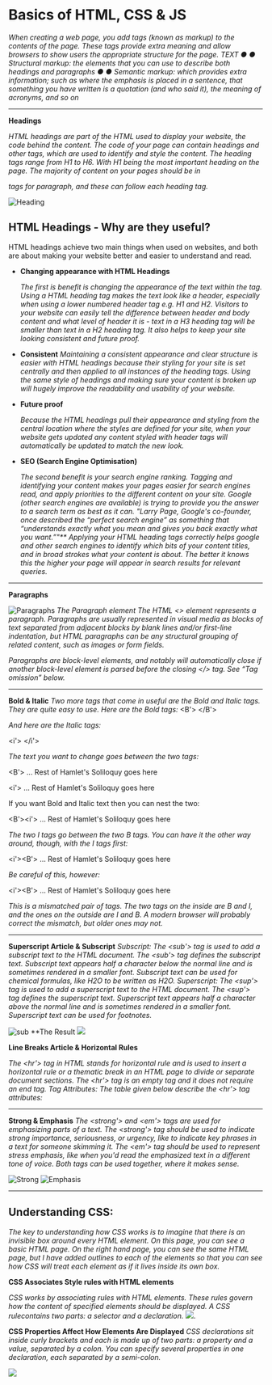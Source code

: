 # Basics of HTML, CSS & JS

_When creating a web page, you add tags (known as markup) to the contents of the page. These tags provide extra meaning and allow browsers to show users the appropriate structure for the page.
TEXT
● ● Structural markup: the elements that you can use to
describe both headings and paragraphs
● ● Semantic markup: which provides extra information; such
as where the emphasis is placed in a sentence, that something
you have written is a quotation (and who said it), the
meaning of acronyms, and so on_

---

**Headings**

_HTML headings are part of the HTML used to display your website, the code behind the content. The code of your page can contain headings and other tags, which are used to identify and style the content.
The heading tags range from H1 to H6. With H1 being the most important heading on the page. The majority of content on your pages should be in <p> tags for paragraph, and these can follow each heading tag._

![Heading](https://www.schudio.com/wp-content/uploads/2016/10/html-headings.png?x43850)

## HTML Headings - Why are they useful?

HTML headings achieve two main things when used on websites, and both are about making your website better and easier to understand and read.

* **Changing appearance with HTML Headings**

    _The first is benefit is changing the appearance of the text within the tag. Using a HTML heading tag makes the text look like a header, especially when using a lower numbered header tag e.g. H1 and H2. Visitors to your website can easily tell the difference between header and body content and what level of header it is - text in a H3 heading tag will be smaller than text in a H2 heading tag. It also helps to keep your site looking consistent and future proof._


* **Consistent**
    _Maintaining a consistent appearance and clear structure is easier with HTML headings because their styling for your site is set centrally and then applied to all instances of the heading tags. Using the same style of headings and making sure your content is broken up will hugely improve the readability and usability of your website._

* **Future proof**

    _Because the HTML headings pull their appearance and styling from the central location where the styles are defined for your site, when your website gets updated any content styled with header tags will automatically be updated to match the new look._

* **SEO (Search Engine Optimisation)** 

    _The second benefit is your search engine ranking. Tagging and identifying your content makes your pages easier for search engines read, and apply priorities to the different content on your site. Google (other search engines are available) is trying to provide you the answer to a search term as best as it can._
    _"Larry Page, Google's co-founder, once described the “perfect search engine” as something that “understands exactly what you mean and gives you back exactly what you want.”"**_
    _Applying your HTML heading tags correctly helps google and other search engines to identify which bits of your content titles, and in broad strokes what your content is about. The better it knows this the higher your page will appear in search results for relevant queries._

***
**Paragraphs**

![Paragraphs](https://www.tahirtaous.com/wp-content/uploads/2015/03/HTMl-for-Beginner-2.png)
_The Paragraph element_
_The HTML <> element represents a paragraph. Paragraphs are usually represented in visual media as blocks of text separated from adjacent blocks by blank lines and/or first-line indentation, but HTML paragraphs can be any structural grouping of related content, such as images or form fields._

_Paragraphs are block-level elements, and notably will automatically close if another block-level element is parsed before the closing </> tag. See “Tag omission” below._
***

**Bold & Italic**
_Two more tags that come in useful are the Bold and Italic tags. They are quite easy to use. Here are the Bold tags:_
<B'> </B'>

_And here are the Italic tags:_

<i'> </i'>

_The text you want to change goes between the two tags:_

<B'> ... Rest of Hamlet's Soliloquy goes here</B>

<i'> ... Rest of Hamlet's Soliloquy goes here</i>

If you want Bold and Italic text then you can nest the two:

<B'><i'> ... Rest of Hamlet's Soliloquy goes here</i></B>

_The two I tags go between the two B tags. You can have it the other way around, though, with the I tags first:_

<i'><B'> ... Rest of Hamlet's Soliloquy goes here</B></i>

_Be careful of this, however:_

<i'><B'> ... Rest of Hamlet's Soliloquy goes here</i></B>

_This is a mismatched pair of tags. The two tags on the inside are B and I, and the ones on the outside are I and B. A modern browser will probably correct the mismatch, but older ones may not._
***
**Superscript Article & Subscript**
_Subscript: The <sub'> tag is used to add a subscript text to the HTML document. The <sub'> tag defines the subscript text. Subscript text appears half a character below the normal line and is sometimes rendered in a smaller font. Subscript text can be used for chemical formulas, like H2O to be written as H2O._
_Superscript: The <sup'> tag is used to add a superscript text to the HTML document. The <sup'> tag defines the superscript text. Superscript text appears half a character above the normal line and is sometimes rendered in a smaller font. Superscript text can be used for footnotes._

![sub](https://i.ibb.co/Vx642Tg/1212.png)
**The Result
![](https://media.geeksforgeeks.org/wp-content/uploads/Screen-Shot-2017-11-07-at-1.47.12-PM.png)

**Line Breaks Article & Horizontal Rules**

_The <hr'> tag in HTML stands for horizontal rule and is used to insert a horizontal rule or a thematic break in an HTML page to divide or separate document sections. The <hr'> tag is an empty tag and it does not require an end tag._
_Tag Attributes: The table given below describe the <hr'> tag attributes:_

***
**Strong & Emphasis**
_The <strong'> and <em'> tags are used for emphasizing parts of a text. The <strong'> tag should be used to indicate strong importance, seriousness, or urgency, like to indicate key phrases in a text for someone skimming it. The <em'> tag should be used to represent stress emphasis, like when you'd read the emphasized text in a different tone of voice. Both tags can be used together, where it makes sense._

![Strong](https://i.ytimg.com/vi/ymZFOCfxkvg/maxresdefault.jpg)
![Emphasis](https://www.wikitechy.com/step-by-step-html-tutorials/img/html-images/code-explanation-em-tag-in-html.png)
***
## Understanding CSS:

_The key to understanding how CSS works is to imagine that there is an invisible box around every HTML element._
_On this page, you can see a basic HTML page. On the right hand page, you can see the same HTML page, but I have added outlines to each of the elements so that you can see how CSS will treat each element as if it lives inside its own box._


**CSS Associates Style rules with HTML elements**

_CSS works by associating rules with HTML elements. These rules govern how the content of specified elements should be displayed. A CSS rulecontains two parts: a selector and a declaration._
![](https://images.slideplayer.com/32/9811421/slides/slide_5.jpg).

**CSS Properties Affect How Elements Are Displayed**
_CSS declarations sit inside curly brackets and each is made up of two parts: a property and a value, separated by a colon. You can specify several properties in one declaration, each separated by a semi-colon._ 

![](https://encrypted-tbn0.gstatic.com/images?q=tbn:ANd9GcTYQKrKOgeeAEFQVGhH1dG5H1wIFz_CnVyQP1UKj6H90rK5-GwPStt-W-KnvrgpetXuaqQ&usqp=CAU)